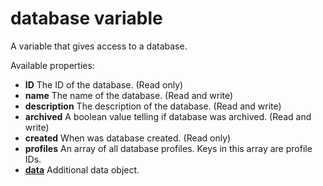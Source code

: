 # **database** variable

A variable that gives access to a database.

Available properties:

* **ID** The ID of the database. (Read only)
* **name** The name of the database. (Read and write)
* **description** The description of the database. (Read and write)
* **archived** A boolean value telling if database was archived. (Read and write)
* **created** When was database created. (Read only)
* **profiles** An array of all database profiles. Keys in this array are profile IDs.
* [**data**](./followups-scripting-data.md) Additional data object.
